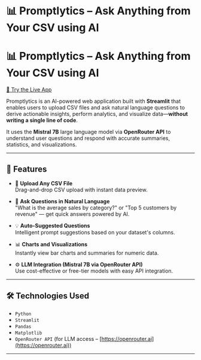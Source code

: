 
# 📊 Promptlytics – Ask Anything from Your CSV using AI
# 📊 Promptlytics – Ask Anything from Your CSV using AI

[🔗 Try the Live App](https://promptlytics.streamlit.app/)

Promptlytics is an AI-powered web application built with **Streamlit** that enables users to upload CSV files and ask natural language questions to derive actionable insights, perform analytics, and visualize data—**without writing a single line of code**.

It uses the **Mistral 7B** large language model via **OpenRouter API** to understand user questions and respond with accurate summaries, statistics, and visualizations.

---

## 🚀 Features

- 📁 **Upload Any CSV File**  
  Drag-and-drop CSV upload with instant data preview.

- 💬 **Ask Questions in Natural Language**  
  "What is the average sales by category?" or "Top 5 customers by revenue" — get quick answers powered by AI.

- 💡 **Auto-Suggested Questions**  
  Intelligent prompt suggestions based on your dataset's columns.

- 📊 **Charts and Visualizations**  
  Instantly view bar charts and summaries for numeric data.

- ⚙️ **LLM Integration (Mistral 7B via OpenRouter API)**  
  Use cost-effective or free-tier models with easy API integration.

---

## 🛠️ Technologies Used

- `Python`
- `Streamlit`
- `Pandas`
- `Matplotlib`
- `OpenRouter API` (for LLM access – [https://openrouter.ai](https://openrouter.ai))

---

